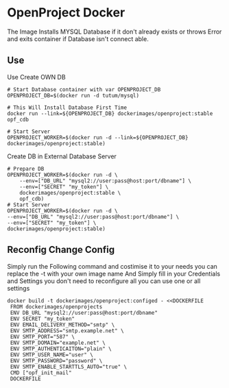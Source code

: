 # OpenProject Docker

The Image Installs MYSQL Database if it don't already exists or throws Error and exits container if Database isn't connect able.

## Use

Use Create OWN DB

    # Start Database container with var OPENPROJECT_DB
    OPENPROJECT_DB=$(docker run -d tutum/mysql)
    
    # This Will Install Database First Time
    docker run --link=${OPENPROJECT_DB} dockerimages/openproject:stable opf_cdb

    # Start Server
    OPENPROJECT_WORKER=$(docker run -d --link=${OPENPROJECT_DB} dockerimages/openproject:stable)

Create DB in External Database Server

    # Prepare DB
    OPENPROJECT_WORKER=$(docker run -d \
        --env=["DB_URL" "mysql2://user:pass@host:port/dbname"] \
        --env=["SECRET" "my_token"] \ 
        dockerimages/openproject:stable \
        opf_cdb)
    # Start Server
    OPENPROJECT_WORKER=$(docker run -d \
    --env=["DB_URL" "mysql2://user:pass@host:port/dbname"] \
    --env=["SECRET" "my_token"] \ 
    dockerimages/openproject:stable)


## Reconfig Change Config

Simply run the Following command and costimise it to your needs you can replace the -t with your own image name
And Simply fill in your Credentials and Settings you don't need to reconfigure all you can use one or all settings

    docker build -t dockerimages/openproject:configed - <<DOCKERFILE
     FROM dockerimages/openprojects
     ENV DB_URL "mysql2://user:pass@host:port/dbname"
     ENV SECRET "my_token"
     ENV EMAIL_DELIVERY_METHOD="smtp" \
     ENV SMTP_ADDRESS="smtp.example.net" \
     ENV SMTP_PORT="587" \
     ENV SMTP_DOMAIN="example.net" \
     ENV SMTP_AUTHENTICAITON="plain" \
     ENV SMTP_USER_NAME="user" \
     ENV SMTP_PASSWORD="password" \
     ENV SMTP_ENABLE_STARTTLS_AUTO="true" \
     CMD ["opf_init_mail"
     DOCKERFILE
